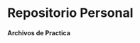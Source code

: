 # **Repositorio Personal**

#### Archivos de Practica

<img src="https://steamuserimages-a.akamaihd.net/ugc/1848161512059697651/AF6EB9A3C89A58B2CF7A372FB5113615316B474D/?imw=637&imh=358&ima=fit&impolicy=Letterbox&imcolor=%23000000&letterbox=true" alt="Imagen recortada" style="object-fit: cover; clip-path: inset(20% 0% 80% 0%);">

